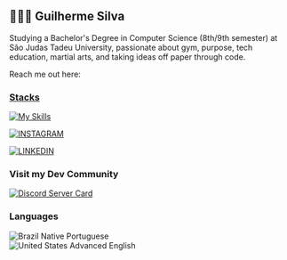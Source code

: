 ## 👨🏻‍💻 **Guilherme Silva**


Studying a Bachelor's Degree in Computer Science (8th/9th semester) at São Judas Tadeu University, passionate about gym, purpose, tech education, martial arts, and taking ideas off paper through code.


Reach me out here: <a href="corporativogui@outlook.com" target="__blank">

### Stacks
[![My Skills](https://skillicons.dev/icons?i=ts,python,nextjs,react,nodejs,mongodb,postgres,prisma,tailwind,aws,docker,git)](https://skillicons.dev)



[![INSTAGRAM](https://skillicons.dev/icons?i=instagram)](https://www.instagram.com/guitcodepc?igsh=MWk0Z3JtdG93bDZ2dQ%3D%3D&utm_source=qr)

[![LINKEDIN](https://go-skill-icons.vercel.app/api/icons?i=linkedin)](https://www.linkedin.com/in/guitcodepc?utm_source=share&utm_campaign=share_via&utm_content=profile&utm_medium=ios_app)

### Visit my Dev Community
[![Discord Server Card](https://cardzera.audibert.dev/api/1112920281367973900?t={timestamp})](https://discord.gg/programador)

### Languages
![Brazil](https://raw.githubusercontent.com/stevenrskelton/flag-icon/master/png/16/country-4x3/br.png "Brazil") Native Portuguese</br>
![United States](https://raw.githubusercontent.com/stevenrskelton/flag-icon/master/png/16/country-4x3/us.png "United States") Advanced English
